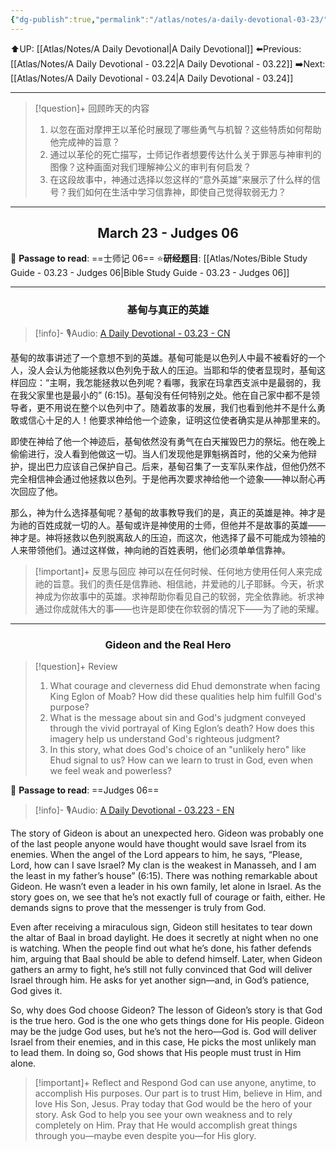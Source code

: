 ```yaml
---
{"dg-publish":true,"permalink":"/atlas/notes/a-daily-devotional-03-23/","noteIcon":""}
---
```


 ⬆️UP: [[Atlas/Notes/A Daily Devotional\|A Daily Devotional]]
⬅️Previous: [[Atlas/Notes/A Daily Devotional - 03.22\|A Daily Devotional - 03.22]]
➡️Next: [[Atlas/Notes/A Daily Devotional - 03.24\|A Daily Devotional - 03.24]]

---

> [!question]+ 回顾昨天的内容
>  1. ⁠以忽在面对摩押王以革伦时展现了哪些勇气与机智？这些特质如何帮助他完成神的旨意？
>  2. ⁠通过以革伦的死亡描写，士师记作者想要传达什么关于罪恶与神审判的图像？这种画面对我们理解神公义的审判有何启发？
>  3. ⁠在这段故事中，神通过选择以忽这样的“意外英雄”来展示了什么样的信号？我们如何在生活中学习信靠神，即使自己觉得软弱无力？


---
## <center>March 23 -  Judges 06</center>

📖 **Passage to read**: ==士师记 06==
⭐**研经题目**: [[Atlas/Notes/Bible Study Guide - 03.23 - Judges 06\|Bible Study Guide - 03.23 - Judges 06]]

---
### <center>基甸与真正的英雄</center>

> [!info]- 🎙️Audio: [A Daily Devotional - 03.23 - CN]()

基甸的故事讲述了一个意想不到的英雄。基甸可能是以色列人中最不被看好的一个人，没人会认为他能拯救以色列免于敌人的压迫。当耶和华的使者显现时，基甸这样回应：“主啊，我怎能拯救以色列呢？看哪，我家在玛拿西支派中是最弱的，我在我父家里也是最小的” (6:15)。基甸没有任何特别之处。他在自己家中都不是领导者，更不用说在整个以色列中了。随着故事的发展，我们也看到他并不是什么勇敢或信心十足的人！他要求神给他一个迹象，证明这位使者确实是从神那里来的。

即使在神给了他一个神迹后，基甸依然没有勇气在白天摧毁巴力的祭坛。他在晚上偷偷进行，没人看到他做这一切。当人们发现他是罪魁祸首时，他的父亲为他辩护，提出巴力应该自己保护自己。后来，基甸召集了一支军队来作战，但他仍然不完全相信神会通过他拯救以色列。于是他再次要求神给他一个迹象——神以耐心再次回应了他。

那么，神为什么选择基甸呢？基甸的故事教导我们的是，真正的英雄是神。神才是为祂的百姓成就一切的人。基甸或许是神使用的士师，但他并不是故事的英雄——神才是。神将拯救以色列脱离敌人的压迫，而这次，他选择了最不可能成为领袖的人来带领他们。通过这样做，神向祂的百姓表明，他们必须单单信靠神。

> [!important]+ 反思与回应
神可以在任何时候、任何地方使用任何人来完成祂的旨意。我们的责任是信靠祂、相信祂，并爱祂的儿子耶稣。今天，祈求神成为你故事中的英雄。求神帮助你看见自己的软弱，完全依靠祂。祈求神通过你成就伟大的事——也许是即使在你软弱的情况下——为了祂的荣耀。


---
### <center>Gideon and the Real Hero</center>

> [!question]+ Review
> 1. ⁠What courage and cleverness did Ehud demonstrate when facing King Eglon of Moab? How did these qualities help him fulfill God's purpose?
> 2. ⁠What is the message about sin and God's judgment conveyed through the vivid portrayal of King Eglon’s death? How does this imagery help us understand God's righteous judgment?
> 3. In this story, what does God's choice of an "unlikely hero" like Ehud signal to us? How can we learn to trust in God, even when we feel weak and powerless?

📖 **Passage to read**: ==Judges 06==

> [!info]- 🎙️Audio: [A Daily Devotional - 03.223 - EN]()  

The story of Gideon is about an unexpected hero. Gideon was probably one of the last people anyone would have thought would save Israel from its enemies. When the angel of the Lord appears to him, he says, “Please, Lord, how can I save Israel? My clan is the weakest in Manasseh, and I am the least in my father’s house” (6:15). There was nothing remarkable about Gideon. He wasn’t even a leader in his own family, let alone in Israel. As the story goes on, we see that he’s not exactly full of courage or faith, either. He demands signs to prove that the messenger is truly from God.

Even after receiving a miraculous sign, Gideon still hesitates to tear down the altar of Baal in broad daylight. He does it secretly at night when no one is watching. When the people find out what he’s done, his father defends him, arguing that Baal should be able to defend himself. Later, when Gideon gathers an army to fight, he’s still not fully convinced that God will deliver Israel through him. He asks for yet another sign—and, in God’s patience, God gives it.

So, why does God choose Gideon? The lesson of Gideon’s story is that God is the true hero. God is the one who gets things done for His people. Gideon may be the judge God uses, but he’s not the hero—God is. God will deliver Israel from their enemies, and in this case, He picks the most unlikely man to lead them. In doing so, God shows that His people must trust in Him alone.

> [!important]+ Reflect and Respond
God can use anyone, anytime, to accomplish His purposes. Our part is to trust Him, believe in Him, and love His Son, Jesus. Pray today that God would be the hero of your story. Ask God to help you see your own weakness and to rely completely on Him. Pray that He would accomplish great things through you—maybe even despite you—for His glory.


































